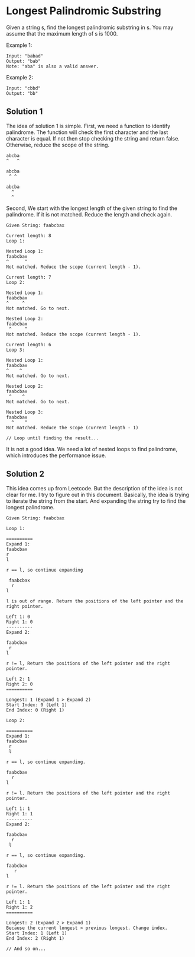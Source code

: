 # Longest Palindromic Substring

Given a string s, find the longest palindromic substring in s. You may assume that the maximum length of s is 1000.

Example 1:

```
Input: "babad"
Output: "bab"
Note: "aba" is also a valid answer.
```

Example 2:

```
Input: "cbbd"
Output: "bb"
```

## Solution 1

The idea of solution 1 is simple. First, we need a function to identify palindrome. The function will check the first character and the last character is equal. If not then stop checking the string and return false. Otherwise, reduce the scope of the string.

```
abcba
^   ^

abcba
 ^ ^

abcba
  ^
  ^
```

Second, We start with the longest length of the given string to find the palindrome. If it is not matched. Reduce the length and check again.

```
Given String: faabcbax
```

```
Current length: 8
Loop 1:

Nested Loop 1:
faabcbax
^      ^
Not matched. Reduce the scope (current length - 1).
```

```
Current length: 7
Loop 2:

Nested Loop 1:
faabcbax
^     ^
Not matched. Go to next.

Nested Loop 2:
faabcbax
 ^     ^
Not matched. Reduce the scope (current length - 1).
```

```
Current length: 6
Loop 3:

Nested Loop 1:
faabcbax
^    ^
Not matched. Go to next.

Nested Loop 2:
faabcbax
 ^    ^
Not matched. Go to next.

Nested Loop 3:
faabcbax
  ^    ^
Not matched. Reduce the scope (current length - 1)

// Loop until finding the result...
```

It is not a good idea. We need a lot of nested loops to find palindrome, which introduces the performance issue.

## Solution 2

This idea comes up from Leetcode. But the description of the idea is not clear for me. I try to figure out in this document. Basically, the idea is trying to iterate the string from the start. And expanding the string try to find the longest palindrome.

```
Given String: faabcbax
```

```
Loop 1:

==========
Expand 1:
faabcbax
r
l

r == l, so continue expanding

 faabcbax
  r
l

l is out of range. Return the positions of the left pointer and the right pointer.

Left 1: 0
Right 1: 0
----------
Expand 2:

faabcbax
 r
l

r != l, Return the positions of the left pointer and the right pointer.

Left 2: 1
Right 2: 0
==========

Longest: 1 (Expand 1 > Expand 2)
Start Index: 0 (Left 1)
End Index: 0 (Right 1)
```

```
Loop 2:

==========
Expand 1:
faabcbax
 r
 l

r == l, so continue expanding.

faabcbax
  r
l

r != l. Return the positions of the left pointer and the right pointer.

Left 1: 1
Right 1: 1
----------
Expand 2:

faabcbax
  r
 l

r == l, so continue expanding.

faabcbax
   r
l

r != l. Return the positions of the left pointer and the right pointer.

Left 1: 1
Right 1: 2
==========

Longest: 2 (Expand 2 > Expand 1)
Because the current longest > previous longest. Change index.
Start Index: 1 (Left 1)
End Index: 2 (Right 1)

// And so on...
```
